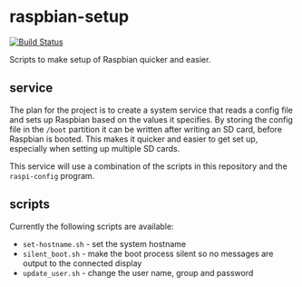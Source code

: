 # raspbian-setup

[![Build Status](https://travis-ci.com/EDWARDOtme/raspbian-setup.svg?branch=master)](https://travis-ci.com/EDWARDOtme/raspbian-setup)

Scripts to make setup of Raspbian quicker and easier.

## service

The plan for the project is to create a system service that reads a config file and sets up Raspbian based on the values it specifies. By storing the config file in the `/boot` partition it can be written after writing an SD card, before Raspbian is booted. This makes it quicker and easier to get set up, especially when setting up multiple SD cards.

This service will use a combination of the scripts in this repository and the `raspi-config` program.

## scripts

Currently the following scripts are available:

*  `set-hostname.sh` - set the system hostname
*  `silent_boot.sh` - make the boot process silent so no messages are output to the connected display
*  `update_user.sh` - change the user name, group and password
